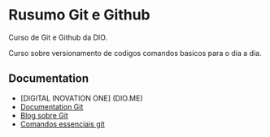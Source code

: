 # Rusumo Git e Github

Curso de Git e Github da DIO.

Curso sobre versionamento de codigos comandos basicos para o dia a dia.

## Documentation

- [DIGITAL INOVATION ONE] (DIO.ME)
- [Documentation Git](http://Github.com)
- [Blog sobre Git](http://Github.com)
- [Comandos essenciais git](comandos.com)
